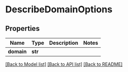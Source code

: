 # DescribeDomainOptions

## Properties
Name | Type | Description | Notes
------------ | ------------- | ------------- | -------------
**domain** | **str** |  | 

[[Back to Model list]](../README#documentation-for-models) [[Back to API list]](../README#documentation-for-api-endpoints) [[Back to README]](../README)


